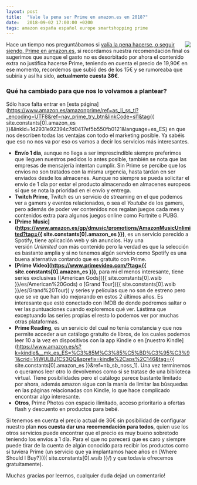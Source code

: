 ```yaml
---
layout: post
title:  "Vale la pena ser Prime en amazon.es en 2018?"
date:   2018-09-02 17:00:00 +0200
tags: amazon españa español europe smartshopping prime
---
```


<a href='https://www.amazon.es/amazonprime/ref=as_li_ss_tl?_encoding=UTF8&ref=nav_prime_try_btn&linkCode=sl1&tag={{ site.constants[0].amazon_es }}&linkId=1d2931e92394c7d0417ef5b550fb0121&language=es_ES'><img style="float: right;" src="https://i.imgur.com/NLMbbkE.jpg"></a>

Hace un tiempo nos preguntábamos si [valía la pena hacerse, o seguir siendo, Prime en amazon.es](/2017/01/vale-la-pena-hacerse-premium-en-amazon-es.html), si recordamos nuestra recomendación final os sugerimos que aunque el gasto no es desorbitado por ahora el contenido extra no justifica hacerse Prime, teniendo en cuenta el precio de 19,90€ en ese momento, recordemos que subió des de los 15€ y se rumoreaba que subiría y así ha sido, **actualmente cuesta 36€**.

### Qué ha cambiado para que nos lo volvamos a plantear?

Sólo hace falta entrar en [esta página](https://www.amazon.es/amazonprime/ref=as_li_ss_tl?_encoding=UTF8&ref=nav_prime_try_btn&linkCode=sl1&tag{{ site.constants[0].amazon_es }}&linkId=1d2931e92394c7d0417ef5b550fb0121&language=es_ES) en que nos describen todas las ventajas con todo el marketing posible. Ya sabéis que eso no nos va por eso os vamos a decir los servicios más interesantes.

- **Envío 1 día**, aunque no llega a ser imprescindible siempre preferimos que lleguen nuestros pedidos lo antes posible, también se nota que las empresas de mensajería intentan cumplir. Sin Prime se percibe que los envíos no son tratados con la misma urgencia, hasta tardan en ser enviados desde los almacenes. Aunque no siempre se pueda solicitar el envío de 1 día por estar el producto almacenado en almacenes europeos sí que se nota la prioridad en el envío y entrega.
- **Twitch Prime**, Twitch es un servicio de streaming en el que podemos ver a gamers y eventos relacionados, o sea el *Youtube* de los gamers, pero además de poder ver contenidos nos regalan juegos cada mes y contenidos extra para algunos juegos online como Fortnite o PUBG.
- **[Prime Music](https://www.amazon.es/gp/dmusic/promotions/AmazonMusicUnlimited?tag={{ site.constants[0].amazon_es }})**, es un servicio parecido a Spotify, tiene aplicación web y sin anuncios. Hay una versión *Unlimited* con más contenido pero la verdad es que la selección es bastante amplia y si no tenemos algún servicio como Spotify es una buena alternativa contando que es gratuito con Prime.
- **[Prime Video](https://www.primevideo.com/?tag={{ site.constants[0].amazon_es }})**, para mi el menos interesante, tiene series exclusivas ([American Gods]({{ site.constants[0].wsib }}/es/American%20Gods) o [Grand Tour]({{ site.constants[0].wsib }}/es/Grand%20Tour)) y series y películas que no son de estreno pero que se ve que han ido mejorando en estos 2 últimos años. Es interesante que esté conectado con IMDB de donde podremos saltar o ver las puntuaciones cuando exploremos qué ver. Lástima que exceptuando las series propias el resto lo podemos ver por muchas otras plataformas.
- **Prime Reading**, es un servicio del cual no tenía constancia y que nos permite acceder a un catálogo gratuito de libros, de los cuales podemos leer 10 a la vez en dispositivos con la app Kindle o en [nuestro Kindle](https://www.amazon.es/s?k=kindle&__mk_es_ES=%C3%85M%C3%85%C5%BD%C3%95%C3%91&crid=14WULBJ1CS3QQ&sprefix=kindle%2Caps%2C146&tag={{ site.constants[0].amazon_es }}&ref=nb_sb_noss_1). Una vez terminemos o queramos leer otro lo devolvemos como si se tratase de una biblioteca virtual. Tiene posibilidades pero el catálogo parece bastante limitado por ahora, además amazon sigue con la manía de limitar las búsquedas en las páginas relacionadas con Kindle, lo que hace complicado encontrar algo interesante.
- **Otros**, Prime Photos con espacio ilimitado, acceso prioritario a ofertas flash y descuento en productos para bebé.

Si tenemos en cuenta el precio actual de 36€ sin posibilidad de configurar nuestro plan **nos cuesta dar una recomendación para todos**, quien use los otros servicios puede encontrar que el precio es muy bueno sobretodo teniendo los envíos a 1 día. Para el que no parecerá que es caro y siempre puede tirar de la cuenta de algún conocido para recibir los productos como si tuviera Prime (un servicio que ya implantamos hace años en [Where Should I Buy?]({{ site.constants[0].wsib }}/) y que todavía ofrecemos gratuitamente).

Muchas gracias por leernos, cualquier duda dejad un comentario!
